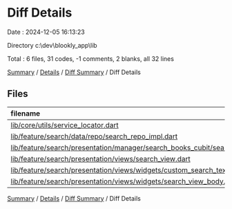 # Diff Details

Date : 2024-12-05 16:13:23

Directory c:\\dev\\blookly_app\\lib

Total : 6 files,  31 codes, -1 comments, 2 blanks, all 32 lines

[Summary](results.md) / [Details](details.md) / [Diff Summary](diff.md) / Diff Details

## Files
| filename | language | code | comment | blank | total |
| :--- | :--- | ---: | ---: | ---: | ---: |
| [lib/core/utils/service_locator.dart](/lib/core/utils/service_locator.dart) | Dart | 3 | 0 | 0 | 3 |
| [lib/feature/search/data/repo/search_repo_impl.dart](/lib/feature/search/data/repo/search_repo_impl.dart) | Dart | 2 | 0 | 1 | 3 |
| [lib/feature/search/presentation/manager/search_books_cubit/search_books_cubit.dart](/lib/feature/search/presentation/manager/search_books_cubit/search_books_cubit.dart) | Dart | 2 | 0 | 1 | 3 |
| [lib/feature/search/presentation/views/search_view.dart](/lib/feature/search/presentation/views/search_view.dart) | Dart | -14 | 0 | -1 | -15 |
| [lib/feature/search/presentation/views/widgets/custom_search_text_field.dart](/lib/feature/search/presentation/views/widgets/custom_search_text_field.dart) | Dart | 5 | 0 | 0 | 5 |
| [lib/feature/search/presentation/views/widgets/search_view_body.dart](/lib/feature/search/presentation/views/widgets/search_view_body.dart) | Dart | 33 | -1 | 1 | 33 |

[Summary](results.md) / [Details](details.md) / [Diff Summary](diff.md) / Diff Details